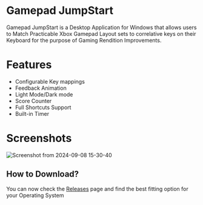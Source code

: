 # Gamepad JumpStart 
 Gamepad JumpStart is a Desktop Application for Windows that allows users to Match Practicable Xbox Gamepad Layout sets to correlative keys on their Keyboard for the purpose of Gaming Rendition Improvements.

# Features
- Configurable Key mappings
- Feedback Animation
- Light Mode/Dark mode
- Score Counter
- Full Shortcuts Support
- Built-in Timer

# Screenshots
![Screenshot from 2024-09-08 15-30-40](https://github.com/user-attachments/assets/aca24619-f25f-41a3-8151-c8d119531011)

## How to Download?
You can now check the [Releases](https://github.com/GabrielCamara3526/Gamepad-Jumpstart/releases) page and find the best fitting option for your Operating System
